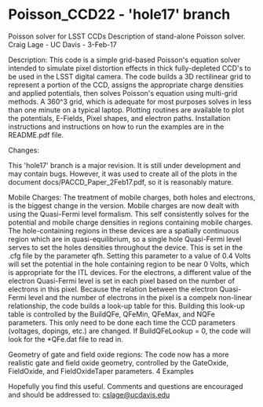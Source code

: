 # Poisson_CCD22 - 'hole17' branch
Poisson solver for LSST CCDs
Description of stand-alone Poisson solver.
Craig Lage - UC Davis - 3-Feb-17

Description: This code is a simple grid-based Poisson's equation solver intended to simulate pixel distortion effects in thick fully-depleted CCD's to be used in the LSST digital camera.  The code builds a 3D rectilinear grid to represent a portion of the CCD, assigns the appropriate charge densities and applied potentials, then solves Poisson's equation using multi-grid methods.  A 360^3 grid, which is adequate for most purposes solves in less than one minute on a typical laptop.  Plotting routines are available to plot the potentials, E-Fields, Pixel shapes, and electron paths.  Installation instructions and instructions on how to run the examples are in the README.pdf file.


Changes:

This 'hole17' branch is a major revision. It is still under development and may contain bugs. However, it was
used to create all of the plots in the document docs/PACCD_Paper_2Feb17.pdf, so it is reasonably mature.

Mobile Charges: The treatment of mobile charges, both holes and electrons, is the biggest change in the
version. Mobile charges are now dealt with using the Quasi-Fermi level formalism. This self consistently
solves for the potential and mobile charge densities in regions containing mobile charges. The hole-containing
regions in these devices are a spatially continuous region which are in quasi-equilibrium, so a single hole
Quasi-Fermi level serves to set the holes densities throughout the device. This is set in the .cfg file by the
parameter qfh. Setting this parameter to a value of 0.4 Volts will set the potential in the hole containing
region to be near 0 Volts, which is appropriate for the ITL devices. For the electrons, a different value of
the electron Quasi-Fermi level is set in each pixel based on the number of electrons in this pixel. Because
the relation between the electron Quasi-Fermi level and the number of electrons in the pixel is a compelx
non-linear relationship, the code builds a look-up table for this. Building this look-up table is controlled
by the BuildQFe, QFeMin, QFeMax, and NQFe parameters. This only need to be done each time the
CCD parameters (voltages, dopings, etc.) are changed. If BuildQFeLookup = 0, the code will look for the
*QFe.dat file to read in.

Geometry of gate and field oxide regions: The code now has a more realistic gate and field oxide
geometry, controlled by the GateOxide, FieldOxide, and FieldOxideTaper parameters.
4 Examples


Hopefully you find this useful.  Comments and questions are encouraged and should be addressed to: cslage@ucdavis.edu

